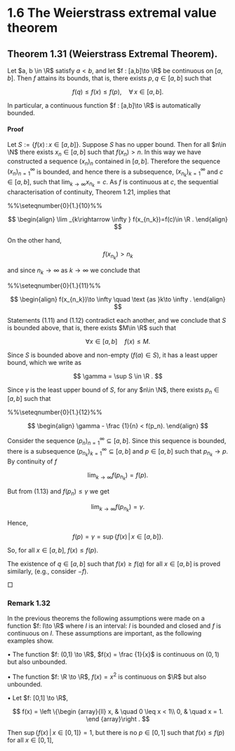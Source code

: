 # 1.6 The Weierstrass extremal value theorem

## Theorem 1.31 (Weierstrass Extremal Theorem).

Let $a, b \in \R$ satisfy $a<b$, and let $f : [a,b]\to \R$ be continuous on $[a,b]$. Then $f$ attains its bounds, that is, there exists $p, q \in [a,b]$ such that

$$
f(q) \leq f(x) \leq f(p), \quad \forall \, x \in [a,b].
$$

In particular, a continuous function $f : [a,b]\to \R$ is automatically bounded.

#### Proof

Let $S:=\{f(x)\,:\,x\in [a,\,b]\}$. Suppose $S$ has no upper bound. Then for all $n\in \N$ there exists $x_n \in [a,b]$ such that $f(x_n)> n$. In this way we have constructed a sequence $(x_n)_n$ contained in $[a,b]$. Therefore the sequence $(x_n)_{n=1}^\infty$ is bounded, and hence there is a subsequence, $(x_{n_k})_{k=1}^\infty$ and $c \in [a,b]$, such that $\displaystyle \lim _{k\to \infty }x_{n_k} = c$. As $f$ is continuous at $c$, the sequential characterisation of continuity, Theorem 1.21, implies that

%%\seteqnumber{0}{1.}{10}%%

$$
\begin{align} \lim _{k\rightarrow \infty } f(x_{n_k})=f(c)\in \R . \end{align}
$$

On the other hand,

$$
f(x_{n_k})>n_{k}
$$

and since $n_k\to \infty$ as $k\to \infty$ we conclude that

%%\seteqnumber{0}{1.}{11}%%

$$
\begin{align} f(x_{n_k})\to \infty \quad \text {as }k\to \infty . \end{align}
$$

Statements (1.11) and (1.12) contradict each another, and we conclude that $S$ is bounded above, that is, there exists $M\in \R$ such that

$$
\forall x\in [a,\,b]\quad f(x)\leq M.
$$

Since $S$ is bounded above and non-empty ($f(a)\in S$), it has a least upper bound, which we write as

$$
\gamma = \sup S \in \R .
$$

Since $\gamma$ is the least upper bound of $S$, for any $n\in \N$, there exists $p_n \in [a,b]$ such that

%%\seteqnumber{0}{1.}{12}%%

$$
\begin{align} \gamma - \frac {1}{n} < f(p_n). \end{align}
$$

Consider the sequence $(p_n)_{n=1}^\infty \subseteq [a,b]$. Since this sequence is bounded, there is a subsequence $(p_{n_k})_{k=1}^\infty \subseteq [a,b]$ and $p \in [a,b]$ such that $p_{n_k} \to p$. By continuity of $f$

$$
\lim _{k\to \infty } f(p_{n_k}) = f(p).
$$

But from (1.13) and $f(p_n) \leq \gamma$ we get

$$
\lim _{k\to \infty }f(p_{n_k}) = \gamma .
$$

Hence,

$$
f(p) = \gamma = \sup \left \{f(x) \, | \, x \in [a,b]\right \}.
$$

So, for all $x\in [a,\,b]$, $f(x) \leq f(p)$.

The existence of $q\in [a,\,b]$ such that $f(x)\geq f(q)$ for all $x\in [a,\,b]$ is proved similarly, (e.g., consider $-f$).

□

### Remark 1.32

In the previous theorems the following assumptions were made on a function $f: I\to \R$ where $I$ is an interval: $I$ is bounded and closed and $f$ is continuous on $I$. These assumptions are important, as the following examples show.

• The function $f: (0,1) \to \R$, $f(x) = \frac {1}{x}$ is continuous on $(0,1)$ but also unbounded.

• The function $f: \R \to \R$, $f(x) = x^2$ is continuous on $\R$ but also unbounded.

• Let $f: [0,1] \to \R$,

$$
f(x) = \left \{\begin {array}{ll} x, & \quad 0 \leq x < 1\\ 0, & \quad x = 1. \end {array}\right .
$$

Then $\sup \{f(x)\,|\,x\in [0,\,1]\}=1$, but there is no $p \in [0,1]$ such that $f(x) \leq f(p)$ for all $x \in [0,1]$,
